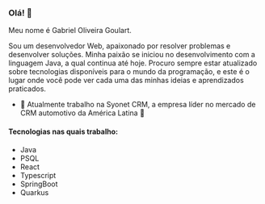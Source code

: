 ### Olá! 👋
Meu nome é Gabriel Oliveira Goulart.

Sou um desenvolvedor Web, apaixonado por resolver problemas e desenvolver soluções. Minha paixão se iniciou no desenvolvimento com a linguagem Java, a qual continua até hoje.
Procuro sempre estar atualizado sobre tecnologias disponíveis para o mundo da programação, e este é o lugar onde você pode ver cada uma das minhas ideias e aprendizados praticados.

- 🔭 Atualmente trabalho na Syonet CRM, a empresa líder no mercado de CRM automotivo da América Latina 🫨

#### Tecnologias nas quais trabalho:

- Java
- PSQL
- React
- Typescript
- SpringBoot
- Quarkus
